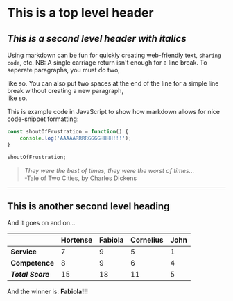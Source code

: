 # This is a top level header

## *This is a second level header with italics*

Using markdown can be fun for quickly creating web-friendly text, `sharing code`, etc. 
NB: A single carriage return isn't enough for a line break.  To seperate paragraphs, you must do two,

like so.  You can also put two spaces at the end of the line for a simple line break without creating a new paragraph,  
like so.

This is example code in JavaScript to show how markdown allows for nice code-snippet formatting:

``` javascript
const shoutOfFrustration = function() {
    console.log('AAAAARRRRGGGGHHHH!!!');
}

shoutOfFrustration;


```

> *They were the best of times, they were the worst of times...*  
> -Tale of Two Cities, by Charles Dickens

----------

## This is another second level heading

And it goes on and on...

|   | Hortense | Fabiola | Cornelius | John |
|---|---|---|---|---|
|**Service**| 7 | 9 | 5 | 1 |
|**Competence**| 8 | 9 | 6 | 4 |
|***Total Score***| 15 | 18 | 11 | 5|

And the winner is: **Fabiola!!!**



